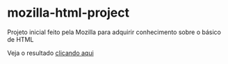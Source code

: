 # mozilla-html-project
Projeto inicial feito pela Mozilla para adquirir conhecimento sobre o básico de HTML

Veja o resultado [clicando aqui](https://natanlisboa.github.io/mozilla-project/)
